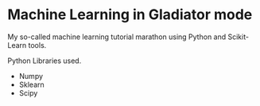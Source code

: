 # Machine Learning in Gladiator mode

My so-called machine learning tutorial marathon using Python and Scikit-Learn tools.

Python Libraries used.
* Numpy
* Sklearn
* Scipy